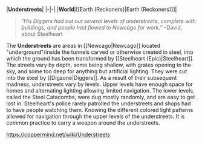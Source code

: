 |**Understreets**|
|-|-|
|**World**|[[Earth (Reckoners)\|Earth (Reckoners)]]|

>“*His Diggers had cut out several levels of understreets, complete with buildings, and people had flowed to Newcago for work.*”
\-David, about Steelheart


The **Understreets** are areas in [[Newcago\|Newcago]] located "underground"/inside the tunnels carved or otherwise created in steel, into which the ground has been transformed by [[Steelheart (Epic)\|Steelheart]].
The streets vary by depth, some being shallow, with grates opening to the sky, and some too deep for anything but artificial lighting. They were cut into the steel by [[Digzone\|Diggers]]. As a result of their subsequent madness, understreets vary by levels. Upper levels have enough space for homes and alternating lighting allowing limited navigation. The lower levels, called the Steel Catacombs, were dug mostly randomly, and are easy to get lost in. Steelheart's police rarely patrolled the understreets and shops had to have people watching them.
Knowing the different colored light patterns allowed for navigation through the upper levels of the understreets. It is common practice to carry a weapon around the understreets.



https://coppermind.net/wiki/Understreets